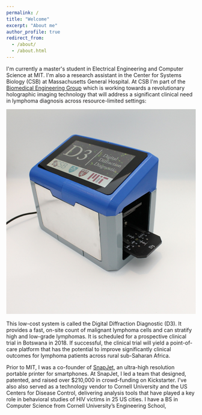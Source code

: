 ```yaml
---
permalink: /
title: "Welcome"
excerpt: "About me"
author_profile: true
redirect_from: 
  - /about/
  - /about.html
---
```



I'm currently a master's student in Electrical Engineering and Computer Science at MIT. I'm also a research assistant in the Center for Systems Biology (CSB) at Massachusetts General Hospital. At CSB I'm part of the [Biomedical Engineering Group](https://csb.mgh.harvard.edu/engineering/people) which is working towards a revolutionary holographic imaging technology that will address a significant clinical need in lymphoma diagnosis across resource-limited settings:

![D3](/images/D3.JPG)

This low-cost system is called the Digital Diffraction Diagnostic (D3). It provides a fast, on-site count of malignant lymphoma cells and can stratify high and low-grade lymphomas. It is scheduled for a prospective clinical trial in Botswana in 2018.  If successful, the clinical trial will yield a point-of-care platform that has the potential to improve significantly clinical outcomes for lymphoma patients across rural sub-Saharan Africa. 

Prior to MIT, I was a co-founder of [SnapJet](http://www.snapjet.com), an ultra-high resolution portable printer for smartphones. At SnapJet, I led a team that designed, patented, and raised over $210,000 in crowd-funding on Kickstarter. I've also also served as a technology vendor to Cornell University and the US Centers for Disease Control, delivering analysis tools that have played a key role in behavioral studies of HIV victims in 25 US cities. I have a BS in Computer Science from Cornell University’s Engineering School,